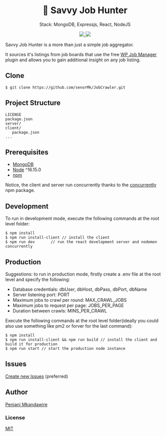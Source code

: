 <h1 align="center">
💼 Savvy Job Hunter
</h1>
<p align="center">
Stack: MongoDB, Expressjs, React, NodeJS
</p>

<p align="center">
   <a href="https://github.com/senorMk/savvy-job-hunter/blob/master/LICENSE">
      <img src="https://img.shields.io/badge/License-MIT-green.svg" />
   </a>
   <a href="https://circleci.com/gh/senorMk/savvy-job-hunter">
      <img src="https://circleci.com/gh/senorMk/savvy-job-hunter.svg?style=svg" />
   </a>
</p>

Savvy Job Hunter is a more than just a simple job aggregator.

It sources it's listings from job boards that use the free [WP Job Manager](https://wordpress.org/plugins/wp-job-manager/) plugin and allows you to gain additional insight on any job listing.

## Clone

```terminal
$ git clone https://github.com/senorMk/JobCrawler.git
```

## Project Structure

```terminal
LICENSE
package.json
server/
client/
   package.json
...
```

## Prerequisites

- [MongoDB](https://www.mongodb.com/try/download/community)
- [Node](https://nodejs.org/en/download/) ^16.15.0
- [npm](https://nodejs.org/en/download/package-manager/)

Notice, the client and server run concurrently thanks to the [concurrently](https://www.npmjs.com/package/concurrently) npm package.

## Development

To run in development mode, execute the following commands at the root level folder:

```terminal
$ npm install
$ npm run install-client // install the client
$ npm run dev       // run the react development server and nodemon concurrently
```

## Production

Suggestions: to run in production mode, firstly create a .env file at the root level and specify the following:

- Database credentials: dbUser, dbHost, dbPass, dbPort, dbName
- Server listening port: PORT
- Maximum jobs to crawl per round: MAX_CRAWL_JOBS
- Maximum jobs to request per page: JOBS_PER_PAGE
- Duration between crawls: MINS_PER_CRAWL

Execute the following commands at the root level folder(ideally you could also use something like pm2 or forver for the last command):

```terminal
$ npm install
$ npm run install-client && npm run build // install the client and build it for production
$ npm run start // start the production node instance
```

## Issues

[Create new Issues](https://github.com/senorMk/JobCrawler/issues) (preferred)

## Author

[Penjani Mkandawire](mailto:mkandawire15@gmail.com)

### License

[MIT](https://github.com/senorMk/JobCrawler/blob/master/LICENSE)
